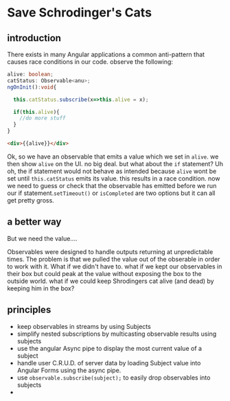 # Save Schrodinger's Cats

## introduction
There exists in many Angular applications a common anti-pattern that causes race conditions in our code. observe the following:

```Typescript
alive: boolean;
catStatus: Observable<anu>;
ngOnInit():void{

  this.catStatus.subscribe(x=>this.alive = x);

  if(this.alive){
    //do more stuff
  }
}

```
```html
<div>{{alive}}</div>
```

Ok, so we have an observable that emits a value which we set in `alive`. we then show `alive` on the UI. no big deal. but what about the `if` statement? Uh oh, the if statement would  not behave as intended because `alive` wont be set until `this.catStatus` emits its value. this results in a race condition. now we need to guess or check that the observable has emitted before we run our if statement.`setTimeout()` or `isCompleted` are two options but it can all get pretty gross.

## a better way

But we need the value....

Observables were designed to handle outputs returning at unpredictable times. The problem is that we pulled the value out of the obserable in order to work with it. What if we didn't have to. what if we kept our observables in their box but could peak at the value without exposing the box to the outside world. what if we could keep Shrodingers cat alive (and dead) by keeping him in the box?



## principles

- keep observables in streams by using Subjects 
- simplify nested subscriptions by multicasting observable results using subjects
- use the angular Async pipe to display the most current value of a subject
- handle user C.R.U.D. of server data by loading Subject value into Angular Forms using the async pipe.
- use `observable.subscribe(subject);` to easily drop observables into subjects
- 


